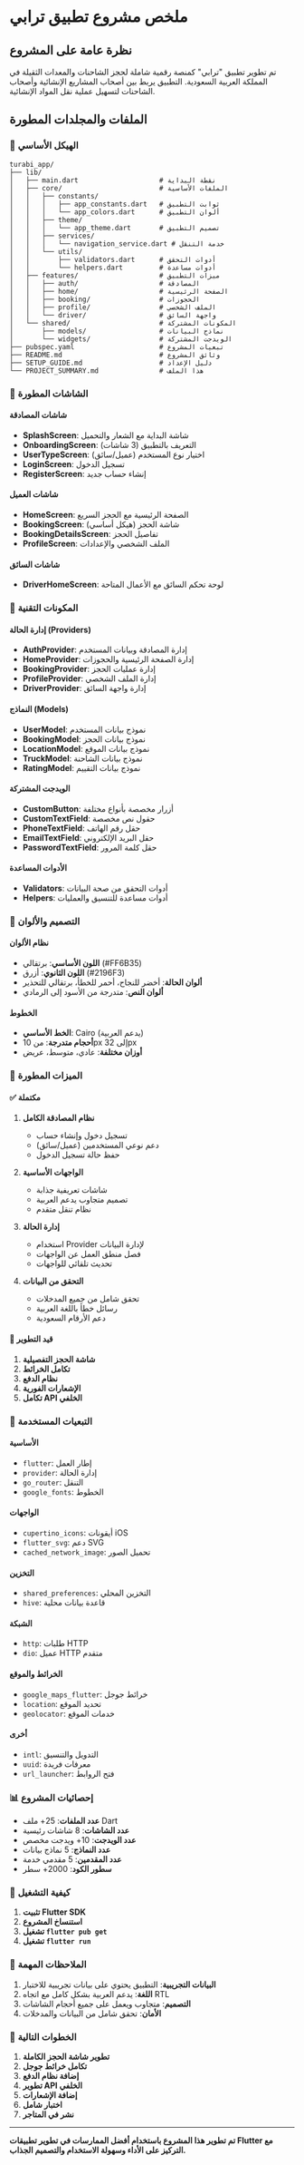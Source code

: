 # ملخص مشروع تطبيق ترابي

## نظرة عامة على المشروع

تم تطوير تطبيق "ترابي" كمنصة رقمية شاملة لحجز الشاحنات والمعدات الثقيلة في المملكة العربية السعودية. التطبيق يربط بين أصحاب المشاريع الإنشائية وأصحاب الشاحنات لتسهيل عملية نقل المواد الإنشائية.

## الملفات والمجلدات المطورة

### 📁 الهيكل الأساسي
```
turabi_app/
├── lib/
│   ├── main.dart                    # نقطة البداية
│   ├── core/                        # الملفات الأساسية
│   │   ├── constants/
│   │   │   ├── app_constants.dart   # ثوابت التطبيق
│   │   │   └── app_colors.dart      # ألوان التطبيق
│   │   ├── theme/
│   │   │   └── app_theme.dart       # تصميم التطبيق
│   │   ├── services/
│   │   │   └── navigation_service.dart # خدمة التنقل
│   │   └── utils/
│   │       ├── validators.dart      # أدوات التحقق
│   │       └── helpers.dart         # أدوات مساعدة
│   ├── features/                    # ميزات التطبيق
│   │   ├── auth/                    # المصادقة
│   │   ├── home/                    # الصفحة الرئيسية
│   │   ├── booking/                 # الحجوزات
│   │   ├── profile/                 # الملف الشخصي
│   │   └── driver/                  # واجهة السائق
│   └── shared/                      # المكونات المشتركة
│       ├── models/                  # نماذج البيانات
│       └── widgets/                 # الويدجت المشتركة
├── pubspec.yaml                     # تبعيات المشروع
├── README.md                        # وثائق المشروع
├── SETUP_GUIDE.md                   # دليل الإعداد
└── PROJECT_SUMMARY.md               # هذا الملف
```

### 🎨 الشاشات المطورة

#### شاشات المصادقة
- **SplashScreen**: شاشة البداية مع الشعار والتحميل
- **OnboardingScreen**: التعريف بالتطبيق (3 شاشات)
- **UserTypeScreen**: اختيار نوع المستخدم (عميل/سائق)
- **LoginScreen**: تسجيل الدخول
- **RegisterScreen**: إنشاء حساب جديد

#### شاشات العميل
- **HomeScreen**: الصفحة الرئيسية مع الحجز السريع
- **BookingScreen**: شاشة الحجز (هيكل أساسي)
- **BookingDetailsScreen**: تفاصيل الحجز
- **ProfileScreen**: الملف الشخصي والإعدادات

#### شاشات السائق
- **DriverHomeScreen**: لوحة تحكم السائق مع الأعمال المتاحة

### 🔧 المكونات التقنية

#### إدارة الحالة (Providers)
- **AuthProvider**: إدارة المصادقة وبيانات المستخدم
- **HomeProvider**: إدارة الصفحة الرئيسية والحجوزات
- **BookingProvider**: إدارة عمليات الحجز
- **ProfileProvider**: إدارة الملف الشخصي
- **DriverProvider**: إدارة واجهة السائق

#### النماذج (Models)
- **UserModel**: نموذج بيانات المستخدم
- **BookingModel**: نموذج بيانات الحجز
- **LocationModel**: نموذج بيانات الموقع
- **TruckModel**: نموذج بيانات الشاحنة
- **RatingModel**: نموذج بيانات التقييم

#### الويدجت المشتركة
- **CustomButton**: أزرار مخصصة بأنواع مختلفة
- **CustomTextField**: حقول نص مخصصة
- **PhoneTextField**: حقل رقم الهاتف
- **EmailTextField**: حقل البريد الإلكتروني
- **PasswordTextField**: حقل كلمة المرور

#### الأدوات المساعدة
- **Validators**: أدوات التحقق من صحة البيانات
- **Helpers**: أدوات مساعدة للتنسيق والعمليات

### 🎨 التصميم والألوان

#### نظام الألوان
- **اللون الأساسي**: برتقالي (#FF6B35)
- **اللون الثانوي**: أزرق (#2196F3)
- **ألوان الحالة**: أخضر للنجاح، أحمر للخطأ، برتقالي للتحذير
- **ألوان النص**: متدرجة من الأسود إلى الرمادي

#### الخطوط
- **الخط الأساسي**: Cairo (يدعم العربية)
- **أحجام متدرجة**: من 10px إلى 32px
- **أوزان مختلفة**: عادي، متوسط، عريض

### 📱 الميزات المطورة

#### ✅ مكتملة
1. **نظام المصادقة الكامل**
   - تسجيل دخول وإنشاء حساب
   - دعم نوعي المستخدمين (عميل/سائق)
   - حفظ حالة تسجيل الدخول

2. **الواجهات الأساسية**
   - شاشات تعريفية جذابة
   - تصميم متجاوب يدعم العربية
   - نظام تنقل متقدم

3. **إدارة الحالة**
   - استخدام Provider لإدارة البيانات
   - فصل منطق العمل عن الواجهات
   - تحديث تلقائي للواجهات

4. **التحقق من البيانات**
   - تحقق شامل من جميع المدخلات
   - رسائل خطأ باللغة العربية
   - دعم الأرقام السعودية

#### 🚧 قيد التطوير
1. **شاشة الحجز التفصيلية**
2. **تكامل الخرائط**
3. **نظام الدفع**
4. **الإشعارات الفورية**
5. **تكامل API الخلفي**

### 🔧 التبعيات المستخدمة

#### الأساسية
- `flutter`: إطار العمل
- `provider`: إدارة الحالة
- `go_router`: التنقل
- `google_fonts`: الخطوط

#### الواجهات
- `cupertino_icons`: أيقونات iOS
- `flutter_svg`: دعم SVG
- `cached_network_image`: تحميل الصور

#### التخزين
- `shared_preferences`: التخزين المحلي
- `hive`: قاعدة بيانات محلية

#### الشبكة
- `http`: طلبات HTTP
- `dio`: عميل HTTP متقدم

#### الخرائط والموقع
- `google_maps_flutter`: خرائط جوجل
- `location`: تحديد الموقع
- `geolocator`: خدمات الموقع

#### أخرى
- `intl`: التدويل والتنسيق
- `uuid`: معرفات فريدة
- `url_launcher`: فتح الروابط

### 📊 إحصائيات المشروع

- **عدد الملفات**: 25+ ملف Dart
- **عدد الشاشات**: 8 شاشات رئيسية
- **عدد الويدجت**: 10+ ويدجت مخصص
- **عدد النماذج**: 5 نماذج بيانات
- **عدد المقدمين**: 5 مقدمي خدمة
- **سطور الكود**: 2000+ سطر

### 🚀 كيفية التشغيل

1. **تثبيت Flutter SDK**
2. **استنساخ المشروع**
3. **تشغيل `flutter pub get`**
4. **تشغيل `flutter run`**

### 📝 الملاحظات المهمة

1. **البيانات التجريبية**: التطبيق يحتوي على بيانات تجريبية للاختبار
2. **اللغة**: يدعم العربية بشكل كامل مع اتجاه RTL
3. **التصميم**: متجاوب ويعمل على جميع أحجام الشاشات
4. **الأمان**: تحقق شامل من البيانات والمدخلات

### 🔮 الخطوات التالية

1. **تطوير شاشة الحجز الكاملة**
2. **تكامل خرائط جوجل**
3. **إضافة نظام الدفع**
4. **تطوير API الخلفي**
5. **إضافة الإشعارات**
6. **اختبار شامل**
7. **نشر في المتاجر**

---

**تم تطوير هذا المشروع باستخدام أفضل الممارسات في تطوير تطبيقات Flutter مع التركيز على الأداء وسهولة الاستخدام والتصميم الجذاب.**

